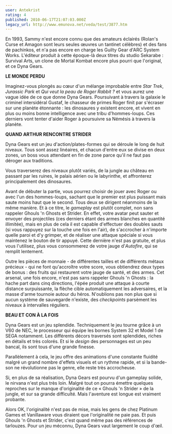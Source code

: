```yaml
---
user: Antekrist
rating: 4
published: 2010-06-17T21:07:03.000Z
legacy_url: http://www.emunova.net/veda/test/3877.htm
---
```

En 1993, Sammy n'est encore connu que des amateurs éclairés (Rolan's Curse et Amagon sont leurs seules œuvres un tantinet célèbres) et des fans de pachinkos, et n'a pas encore en charge les Guilty Gear d'ARC System Works. L'éditeur produit à cette époque-là deux titres du studio Sekarabe : Survival Arts, un clone de Mortal Kombat encore plus pourri que l'original, et ce Dyna Gears.  

  

**LE MONDE PERDU**  

Imaginez-vous plongés au cœur d'un mélange improbable entre _Star Trek_, _Jurassic Park_ et _Qui veut la peau de Roger Rabbit ?_ et vous aurez une vague idée de ce que donne Dyna Gears. Poursuivant à travers la galaxie le criminel intersidéral Gustaf, le chasseur de primes Roger finit par s'écraser sur une planète étonnante : les dinosaures y existent encore, et vivent en plus ou moins bonne intelligence avec une tribu d'hommes-loups. Ces derniers vont tenter d'aider Roger à poursuivre sa Némésis à travers la planète.  

  

**QUAND ARTHUR RENCONTRE STRIDER**  

Dyna Gears est un jeu d'action/plates-formes qui se déroule le long de huit niveaux. Tous sont assez linéaires, et chacun d'entre eux se divise en deux zones, un boss vous attendant en fin de zone parce qu'il ne faut pas déroger aux traditions.  

Vous traverserez des niveaux plutôt variés, de la jungle au château en passant par les ruines, le palais aérien ou le labyrinthe, et affronterez principalement des dinosaures.  

Avant de débuter la partie, vous pourrez choisir de jouer avec Roger ou avec l'un des hommes-loups, sachant que le premier est plus puissant mais saute moins haut que le second. Tous deux se dirigent néanmoins de la même manière. Et à ce titre, le _gameplay_ est plutôt complet, non sans rappeler Ghouls 'n Ghosts et Strider. En effet, votre avatar peut sauter et envoyer des projectiles (ces derniers étant des armes blanches en quantité illimitée), mais en plus de cela il est capable d'effectuer des doubles sauts (si vous rappuyez sur la touche une fois en l'air), de s'accrocher à n'importe quelle paroi et d'y grimper, et de réaliser une attaque spéciale si vous maintenez le bouton de tir appuyé. Cette dernière n'est pas gratuite, et plus vous l'utilisez, plus vous consommerez de votre jauge d'_Autofire_, qui se remplit lentement.  

Outre les pièces de monnaie - de différentes tailles et de différents métaux précieux - qui ne font qu'accroître votre score, vous obtiendrez deux types de bonus : des fruits qui restaurent votre jauge de santé, et des armes. Cet arsenal, une fois encore, n'est pas sans rappeler Ghouls 'n Ghosts : la hache part dans cinq directions, l'épée produit une attaque à courte distance surpuissante, la flèche cible automatiquement les adversaires, et la masse d'arme tournoie autour du héros. N'oublions pas non plus que si aucun système de sauvegarde n'existe, des _checkpoints_ parsèment les niveaux à intervalles réguliers.  

  

**BEAU ET CON À LA FOIS**  

Dyna Gears est un jeu splendide. Techniquement le jeu tourne grâce à un V60 de NEC, le processeur qui équipe les bornes System 32 et Model 1 de SEGA notamment. Les différents décors traversés sont splendides, riches en détails et très colorés. Et si le _design_ des personnages est un peu bancal, ils sont tous d'une grande finesse.  

Parallèlement à cela, le jeu offre des animations d'une constante fluidité malgré un grand nombre d'effets visuels et un rythme rapide, et si la bande-son ne révolutionne pas le genre, elle reste très accrocheuse.  

Si, en plus de sa réalisation, Dyna Gears est pourvu d'un gameplay solide, le nirvana n'est plus très loin. Malgré tout on pourra émettre quelques reproches sur le manque d'originalité de ce « Ghouls 'n Strider » de la jungle, et sur sa grande difficulté. Mais l'aventure est longue est vraiment probante.  

Alors OK, l'originalité n'est pas de mise, mais les gens de chez Platinum Games et Vanillaware vous diraient que l'originalité ne paie pas. Et puis Ghouls 'n Ghosts et Strider, c'est quand même pas des références de tarlouzes. Pour un jeu méconnu, Dyna Gears vaut largement le coup d'œil.